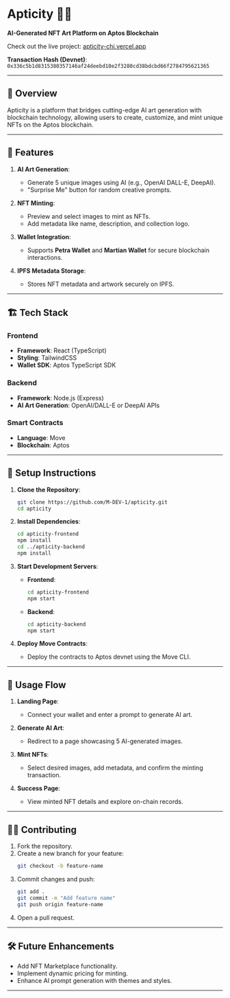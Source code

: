 # Apticity 🎨✨  
**AI-Generated NFT Art Platform on Aptos Blockchain**  

Check out the live project: [apticity-chi.vercel.app](https://apticity-chi.vercel.app)

**Transaction Hash (Devnet)**: `0x336c5b1d8315380357146af24deebd10e2f3280cd38bdcbd66f2784795621365`  

---

## 🌟 **Overview**  
Apticity is a platform that bridges cutting-edge AI art generation with blockchain technology, allowing users to create, customize, and mint unique NFTs on the Aptos blockchain.  

---

## 🚀 **Features**  
1. **AI Art Generation**:  
   - Generate 5 unique images using AI (e.g., OpenAI DALL-E, DeepAI).  
   - "Surprise Me" button for random creative prompts.  

2. **NFT Minting**:  
   - Preview and select images to mint as NFTs.  
   - Add metadata like name, description, and collection logo.  

3. **Wallet Integration**:  
   - Supports **Petra Wallet** and **Martian Wallet** for secure blockchain interactions.  

4. **IPFS Metadata Storage**:  
   - Stores NFT metadata and artwork securely on IPFS.  

---

## 🏗️ **Tech Stack**  

### **Frontend**  
- **Framework**: React (TypeScript)  
- **Styling**: TailwindCSS  
- **Wallet SDK**: Aptos TypeScript SDK  

### **Backend**  
- **Framework**: Node.js (Express)  
- **AI Art Generation**: OpenAI/DALL-E or DeepAI APIs

### **Smart Contracts**  
- **Language**: Move  
- **Blockchain**: Aptos  

---

## 🔧 **Setup Instructions**  

1. **Clone the Repository**:  
   ```bash  
   git clone https://github.com/M-DEV-1/apticity.git  
   cd apticity  
   ```  

2. **Install Dependencies**:  
   ```bash  
   cd apticity-frontend  
   npm install  
   cd ../apticity-backend  
   npm install  
   ```  

3. **Start Development Servers**:  
   - **Frontend**:  
     ```bash  
     cd apticity-frontend  
     npm start  
     ```  
   - **Backend**:  
     ```bash  
     cd apticity-backend  
     npm start  
     ```  

4. **Deploy Move Contracts**:  
   - Deploy the contracts to Aptos devnet using the Move CLI.  

---

## 📜 **Usage Flow**  

1. **Landing Page**:  
   - Connect your wallet and enter a prompt to generate AI art.  

2. **Generate AI Art**:  
   - Redirect to a page showcasing 5 AI-generated images.  

3. **Mint NFTs**:  
   - Select desired images, add metadata, and confirm the minting transaction.  

4. **Success Page**:  
   - View minted NFT details and explore on-chain records.  

---

## 🧑‍💻 **Contributing**  
1. Fork the repository.  
2. Create a new branch for your feature:  
   ```bash  
   git checkout -b feature-name  
   ```  
3. Commit changes and push:  
   ```bash  
   git add .  
   git commit -m "Add feature name"  
   git push origin feature-name  
   ```  
4. Open a pull request.  

---

## 🛠️ **Future Enhancements**  
- Add NFT Marketplace functionality.  
- Implement dynamic pricing for minting.  
- Enhance AI prompt generation with themes and styles.  

---
